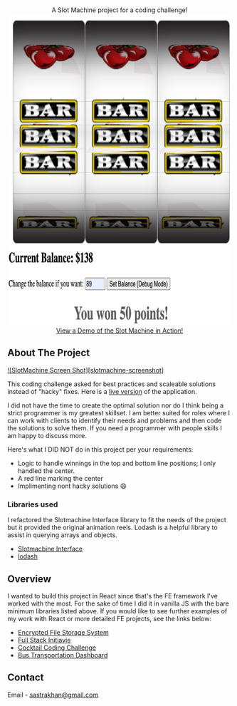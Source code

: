 

<!-- PROJECT LOGO -->
<br />
<p align="center">
  <p align="center">
    A Slot Machine project for a coding challenge!
      <a href="https://nifty-engelbart-7a61f7.netlify.app"/>
        <img src="images/slotmachineReadme.png" alt="Logo" width="500" height="700">
      </a>
      <br />
    <a href="https://nifty-engelbart-7a61f7.netlify.app/">View a Demo of the Slot Machine in Action!</a>
  </p>
</p>


<!-- ABOUT THE PROJECT -->
## About The Project

[![SlotMachine Screen Shot][slotmachine-screenshot]](images/slotmachineReadme.png)

This coding challenge asked for best practices and scaleable solutions instead of "hacky" fixes.  Here is a [live version](https://nifty-engelbart-7a61f7.netlify.app/) of the application.  

I did not have the time to create the optimal solution nor do I think being a strict programmer is my greatest skillset.  I am better suited for roles where I can work with clients to identify their needs and problems and then code the solutions to solve them.  If you need a programmer with people skills I am happy to discuss more.    

Here's what I DID NOT do in this project per your requirements:
* Logic to handle winnings in the top and bottom line positions; I only handled the center. 
* A red line marking the center
* Implimenting nont hacky solutions :smile:


### Libraries used

I refactored the Slotmachine Interface library to fit the needs of the project but it provided the original animation reels.  Lodash is a helpful library to assist in querying arrays and objects.    
* [Slotmacbine Interface](https://github.com/nuxy/slot-machine-gen)
* [lodash](https://lodash.com/)


## Overview

I wanted to build this project in React since that's the FE framework I've worked with the most.  For the sake of time I did it in vanilla JS with the bare minimum libraries listed above.  If you would like to see further examples of my work with React or more detailed FE projects, see the links below:

* [Encrypted File Storage System](http://seanstech.life/encrypted-folder-file-storage-tool/#)
* [Full Stack Initiavie](http://seanstech.life/company-full-stack-initiative/#)
* [Cocktail Coding Challenge](https://github.com/sastrakhan/cocktail-recipes)
* [Bus Transportation Dashboard](https://github.com/sastrakhan/Bus-Service-Dashboard-React-Redux)


<!-- CONTACT -->
## Contact

Email - sastrakhan@gmail.com

